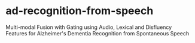 # ad-recognition-from-speech
Multi-modal Fusion with Gating using Audio, Lexical and Disfluency Features for Alzheimer's Dementia Recognition from Spontaneous Speech
